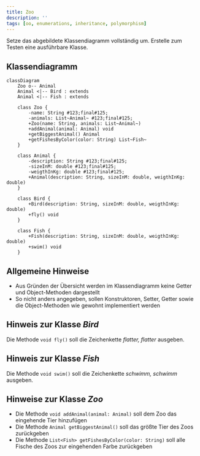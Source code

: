 ```yaml
---
title: Zoo
description: ''
tags: [oo, enumerations, inheritance, polymorphism]
---
```


Setze das abgebildete Klassendiagramm vollständig um. Erstelle zum Testen eine
ausführbare Klasse.

## Klassendiagramm

```mermaid
classDiagram
    Zoo o-- Animal
    Animal <|-- Bird : extends
    Animal <|-- Fish : extends

    class Zoo {
        -name: String #123;final#125;
        -animals: List~Animal~ #123;final#125;
        +Zoo(name: String, animals: List~Animal~)
        +addAnimal(animal: Animal) void
        +getBiggestAnimal() Animal
        +getFishesByColor(color: String) List~Fish~
    }

    class Animal {
        -description: String #123;final#125;
        -sizeInM: double #123;final#125;
        -weigthInKg: double #123;final#125;
        +Animal(description: String, sizeInM: double, weigthInKg: double)
    }

    class Bird {
        +Bird(description: String, sizeInM: double, weigthInKg: double)
        +fly() void
    }

    class Fish {
        +Fish(description: String, sizeInM: double, weigthInKg: double)
        +swim() void
    }
```

## Allgemeine Hinweise

- Aus Gründen der Übersicht werden im Klassendiagramm keine Getter und
  Object-Methoden dargestellt
- So nicht anders angegeben, sollen Konstruktoren, Setter, Getter sowie die
  Object-Methoden wie gewohnt implementiert werden

## Hinweis zur Klasse _Bird_

Die Methode `void fly()` soll die Zeichenkette _flatter, flatter_ ausgeben.

## Hinweis zur Klasse _Fish_

Die Methode `void swim()` soll die Zeichenkette _schwimm, schwimm_ ausgeben.

## Hinweise zur Klasse _Zoo_

- Die Methode `void addAnimal(animal: Animal)` soll dem Zoo das eingehende Tier
  hinzufügen
- Die Methode `Animal getBiggestAnimal()` soll das größte Tier des Zoos
  zurückgeben
- Die Methode `List<Fish> getFishesByColor(color: String)` soll alle Fische des
  Zoos zur eingehenden Farbe zurückgeben
